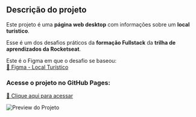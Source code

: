 ## Descrição do projeto

Este projeto é uma **página web desktop** com informações sobre um **local turístico**.

Esse é um dos desafios práticos da **formação Fullstack** da **trilha de aprendizados da Rocketseat**.

Este é o Figma em que o desafio se baseou:  
[🔗 Figma - Local Turístico](https://www.figma.com/community/file/1384542229391733447/local-turistico)

### Acesse o projeto no GitHub Pages:

[🔗 Clique aqui para acessar](https://francadev.github.io/rocketseat-desafio-local-turistico/)

![Preview do Projeto](/assets/preview.gif)